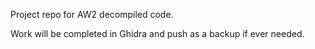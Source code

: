 Project repo for AW2 decompiled code.

Work will be completed in Ghidra and push as a backup if ever needed.
